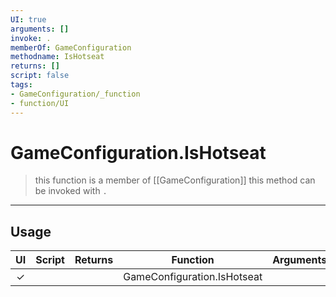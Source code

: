 ```yaml
---
UI: true
arguments: []
invoke: .
memberOf: GameConfiguration
methodname: IsHotseat
returns: []
script: false
tags:
- GameConfiguration/_function
- function/UI
---
```

# GameConfiguration.IsHotseat
> this function is a member of [[GameConfiguration]]
> this method can be invoked with `.`
-----
## Usage
|  UI | Script | Returns | Function | Arguments |
|:---:|:------:|-------:|:--------:|:---------|
|✓| ||GameConfiguration.IsHotseat||
